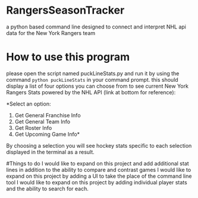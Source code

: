 # RangersSeasonTracker
a python based command line designed to connect and interpret NHL api data for the New York Rangers team
# How to use this program
please open the script named puckLineStats.py and run it by using the command `python puckLineStats` in your command prompt. 
this should display a list of four options you can choose from to see current New York Rangers Stats powered by the NHL API (link at bottom for reference):

*Select an option:
1. Get General Franchise Info
2. Get General Team Info
3. Get Roster Info
4. Get Upcoming Game Info*

By choosing a selection you will see hockey stats specific to each selection displayed in the terminal as a result. 

#Things to do
I would like to expand on this project and add additional stat lines in addition to the ability to compare and contrast games
I would like to expand on this project by adding a UI to take the place of the command line tool
I would like to expand on this project by adding individual player stats and the ability to search for each.

